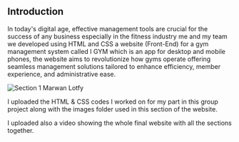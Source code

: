 Introduction
-
In today's digital age, effective management tools are crucial for the success of any business especially in the fitness industry
me and my team we developed using HTML and CSS a website (Front-End) for a gym management system called I GYM
which is an app for desktop and mobile phones, the website aims to revolutionize how gyms operate
offering seamless management solutions tailored to enhance efficiency, member experience, and administrative ease.

![Section 1 Marwan Lotfy](https://github.com/user-attachments/assets/d60cee07-bfc3-4251-81d9-b35b98d51b47)


I uploaded the HTML & CSS codes I worked on for my part in this group project
along with the images folder used in this section of the website.

I uploaded also a video showing the whole final website with all the sections together.

